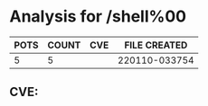 # Analysis for /shell%00
| POTS | COUNT | CVE | FILE CREATED |
|---|---|---|---|
| 5 | 5 | | 220110-033754 |

## CVE: 